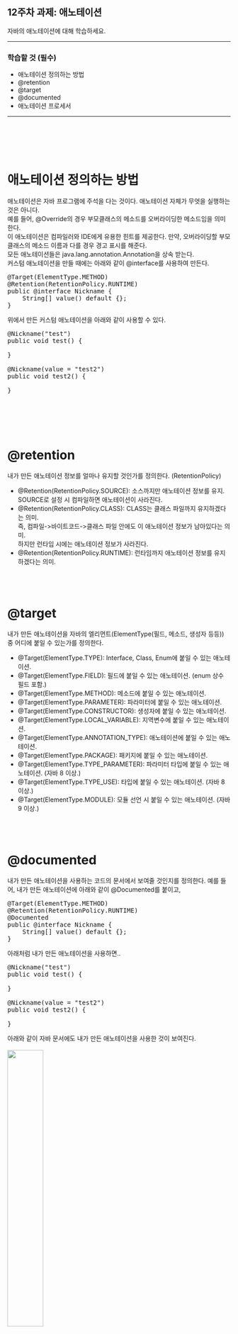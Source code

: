 <br/>

## 12주차 과제: 애노테이션 
자바의 애노테이션에 대해 학습하세요.
*** 
### 학습할 것 (필수)
- 애노테이션 정의하는 방법
- @retention
- @target
- @documented
- 애노테이션 프로세서
***
<br/><br/><br/><br/>

# 애노테이션 정의하는 방법
애노테이션은 자바 프로그램에 주석을 다는 것이다. 애노테이션 자체가 무엇을 실행하는 것은 아니다.<br/>
예를 들어, @Override의 경우 부모클래스의 메소드를 오버라이딩한 메소드임을 의미한다.<br/>
이 애노테이션은 컴파일러와 IDE에게 유용한 힌트를 제공한다. 만약, 오버라이딩할 부모클래스의 메소드 이름과 다를 경우 경고 표시를 해준다.<br/>
모든 애노테이션들은 java.lang.annotation.Annotation을 상속 받는다.<br/>
커스텀 애노테이션을 만들 때에는 아래와 같이 @interface를 사용하여 만든다.
<pre>
@Target(ElementType.METHOD)
@Retention(RetentionPolicy.RUNTIME)
public @interface Nickname {
    String[] value() default {};
}
</pre>
위에서 만든 커스텀 애노테이션을 아래와 같이 사용할 수 있다. 
<pre>
@Nickname("test")
public void test() {

}

@Nickname(value = "test2")
public void test2() {
    
}
</pre>
<br/><br/><br/><br/>

# @retention
내가 만든 애노테이션 정보를 얼마나 유지할 것인가를 정의한다. (RetentionPolicy)
- @Retention(RetentionPolicy.SOURCE): 소스까지만 애노테이션 정보를 유지. SOURCE로 설정 시 컴파일하면 애노테이션이 사라진다. 
- @Retention(RetentionPolicy.CLASS): CLASS는 클래스 파일까지 유지하겠다는 의미. <br/>
즉, 컴파일->바이트코드->클래스 파일 안에도 이 애노테이션 정보가 남아있다는 의미. <br/>
하지만 런타임 시에는 애노테이션 정보가 사라진다. 
- @Retention(RetentionPolicy.RUNTIME): 런타임까지 애노테이션 정보를 유지하겠다는 의미. 
<br/><br/><br/><br/>

# @target
내가 만든 애노테이션을 자바의 엘리먼트(ElementType(필드, 메소드, 생성자 등등)) 중 어디에 붙일 수 있는가를 정의한다.  
- @Target(ElementType.TYPE): Interface, Class, Enum에 붙일 수 있는 애노테이션.
- @Target(ElementType.FIELD): 필드에 붙일 수 있는 애노테이션. (enum 상수 필드 포함.)
- @Target(ElementType.METHOD): 메소드에 붙일 수 있는 애노테이션. 
- @Target(ElementType.PARAMETER): 파라미터에 붙일 수 있는 애노테이션. 
- @Target(ElementType.CONSTRUCTOR): 생성자에 붙일 수 있는 애노테이션.
- @Target(ElementType.LOCAL_VARIABLE): 지역변수에 붙일 수 있는 애노테이션. 
- @Target(ElementType.ANNOTATION_TYPE): 애노테이션에 붙일 수 있는 애노테이션. 
- @Target(ElementType.PACKAGE): 패키지에 붙일 수 있는 애노테이션. 
- @Target(ElementType.TYPE_PARAMETER): 파라미터 타입에 붙일 수 있는 애노테이션. (자바 8 이상.)
- @Target(ElementType.TYPE_USE): 타입에 붙일 수 있는 애노테이션. (자바 8 이상.)
- @Target(ElementType.MODULE): 모듈 선언 시 붙일 수 있는 애노테이션. (자바 9 이상.)
<br/><br/><br/><br/>

# @documented
내가 만든 애노테이션을 사용하는 코드의 문서에서 보여줄 것인지를 정의한다. 
예를 들어, 내가 만든 애노테이션에 아래와 같이 @Documented를 붙이고,
<pre>
@Target(ElementType.METHOD)
@Retention(RetentionPolicy.RUNTIME)
@Documented
public @interface Nickname {
    String[] value() default {};
}
</pre>
아래처럼 내가 만든 애노테이션을 사용하면.. 
<pre>
@Nickname("test")
public void test() {

}

@Nickname(value = "test2")
public void test2() {

}
</pre>
아래와 같이 자바 문서에도 내가 만든 애노테이션을 사용한 것이 보여진다.<br/><br/>
<img src="./images/javadoc.png" width="40%" /><br/>
<br/><br/><br/><br/>

# 애노테이션 프로세서
컴파일 시 소스코드에 있는 특정 애노테이션을 찾아서 소스코드의 AST(Abstract Syntax Tree)를 조작할 수 있게 해준다. <br/>
롬복도 애노테이션 프로세서를 사용하여 소스코드를 조작해준다. <br/>
커스텀 애노테이션 프로세서를 만들기 위해서는 Processor 또는 AbstractProcessor를 상속받아야 한다. <br/>
아래 예제는 @Magic이라는 커스텀 애노테이션을 만들고 @Magic이 붙은 Moja라는 인터페이스를 찾아서<br/>
해당 인터페이스를 구현한 MagicMoja.class라는 파일을 생성해주는 코드이다.  <br/>
먼저 프로젝트를 생성하고 아래와 같이 @Magic 커스텀 애노테이션과 MagicMojaProcessor를 만든다. <br/>
<pre>
@Target(ElementType.TYPE) 
@Retention(RetentionPolicy.SOURCE) 
public @interface Magic {
}
</pre>
<pre>
@AutoService(Processor.class) // 현재 이 프로세서를 등록하기 위해 매니페스트 파일을 자동으로 생성해 주는 라이브러리.
public class MagicMojaProcessor extends AbstractProcessor {

    // 지원하는 애노테이션 종류
    @Override
    public Set❮String❯ getSupportedAnnotationTypes() {
        return Set.of(Magic.class.getName());
    }

    // 지원하는 자바 버전 (현재는 최근 버전의 자바 지원하도록 설정.)
    @Override
    public SourceVersion getSupportedSourceVersion() {
        return SourceVersion.latestSupported();
    }

    /**
     * true를 리턴하면 여기에서 해당 애노테이션을 처리 완료했다는 뜻.
     * 다음 프로세서에게 더이상 이 애노테이션을 처리하라고 부탁하지 않음.
     * 경우에 따라서 다음 프로세서에서도 처리가 필요한 경우에는 false를 리턴.
     * (이 예제에서는 Magic에 특화된 애노테이션을 처리하므로 true를 리턴함.)
     */
    @Override
    public boolean process(Set❮? extends TypeElement❯ annotations, RoundEnvironment roundEnv) {
        // @Magic 애노테이션이 붙어있는 엘리먼트들을 불러온다.
        Set❮? extends Element❯ elements = roundEnv.getElementsAnnotatedWith(Magic.class);
        for(Element element : elements) {
            Name elementName = element.getSimpleName();
            // @Magic 애노테이션이 붙어있는 엘리먼트가 인터페이스가 아닐 경우 메세지 처리.
            if(element.getKind() != ElementKind.INTERFACE) {
                processingEnv.getMessager().printMessage(Diagnostic.Kind.ERROR, "Magic annotation can not be used on " + elementName);
            } else {
                processingEnv.getMessager().printMessage(Diagnostic.Kind.NOTE, "Processing " + elementName);
            }

            /**
             * 롬북처럼 해당 애노테이션 사용 시 새로운 소스코드를 생성해내기.
             * JavaPoet 라이브러리를 사용. JavaPoet 의존성을 추가해준다.
             */
            TypeElement typeElement = (TypeElement)element;
            ClassName className = ClassName.get(typeElement);

            // 토끼를 꺼내는.. pullOut이라는 이름으로 메소드를 만들어보자.
            MethodSpec pullOut = MethodSpec.methodBuilder("pullOut")
                    .addModifiers(Modifier.PUBLIC)
                    .returns(String.class)
                    .addStatement("return $S", "Rabbit!!")
                    .build();

            // MagicMoja라는 클래스를 만들고 위에서 만든 메소드를 추가한다.
            TypeSpec magicMoja = TypeSpec.classBuilder("Magic" + elementName)
                    .addModifiers(Modifier.PUBLIC)
                     .addSuperinterface(className)
                    .addMethod(pullOut)
                    .build();

            // 실제 소스파일 만들기.
            Filer filer = processingEnv.getFiler();
            try {
                JavaFile.builder(className.packageName(), magicMoja)
                        .build()
                        .writeTo(filer); // 위에서 만든 클래스 파일을 write 한다.
            } catch (IOException e) {
                processingEnv.getMessager().printMessage(Diagnostic.Kind.ERROR, "FATAL ERROR: " + e);
            }
        }
        return true;
    }

}
</pre>
위에서 만든 커스텀 프로세서인 MagicMojaProcessor를 등록하기 위해 먼저 MagicMojaProcessor를 컴파일한 후, <br/>
resource/META-INF/services 디렉토리에 <br/>
자바의 Processor 패키지인 'javax.annotation.processing.Processor'를 파일명으로 파일을 생성하고<br/>
파일 내용으로 MagicMojaProcessor의 패키지명을 작성한다. <br/>
그리고 빌드(메이븐 사용시 'mvn install')하여 위에서 만든 프로젝트를 jar 파일로 만든다. <br/>
<br/><br/><br/><br/>